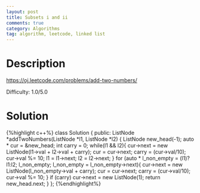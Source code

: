 ```yaml
---
layout: post
title: Subsets i and ii
comments: true
category: Algorithms
tag: algorithm, leetcode, linked list
---
```


# Description

https://oj.leetcode.com/problems/add-two-numbers/

Difficulty: 1.0/5.0

# Solution


{%highlight c++%}
class Solution {
public:
    ListNode *addTwoNumbers(ListNode *l1, ListNode *l2) {
        ListNode new_head(-1);
        auto * cur = &new_head;
        int carry = 0;
        while(l1 && l2){
            cur->next = new ListNode(l1->val + l2->val + carry);
            cur = cur->next;
            carry = (cur->val/10);
            cur->val %= 10; 
            l1 = l1->next; l2 = l2->next;
        }
        for (auto * l_non_empty = (l1)?l1:l2; l_non_empty; l_non_empty = l_non_empty->next){
            cur->next = new ListNode(l_non_empty->val + carry);
            cur = cur->next;
            carry = (cur->val/10);
            cur->val %= 10; 
        }
        if (carry)
            cur->next = new ListNode(1);
        return new_head.next;
    }
};
{%endhighlight%}
